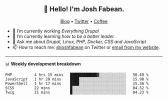 <h2 align="center">👋 Hello! I'm Josh Fabean.</h2>
<p align="center">
  <a href="https://joshfabean.com">Blog</a> •
  <a href="https://twitter.com/fabean">Twitter</a> •
  <a href="https://www.buymeacoffee.com/LSxne6Yr4">Coffee</a>
</p>

- 🔭 I’m currently working *Everything Drupal*
- 🌱 I’m currently learning *how to be a better leader.*
- 💬 Ask me about *Drupal, Linux, PHP, Docker, CSS and JavaScript*
- 📫 How to reach me: [@joshfabean](https://twitter.com/joshfabean) on Twitter or [email from my website](https://joshfabean.com).

-------

📊 **Weekly development breakdown**
<!--START_SECTION:waka-->
```text
PHP          4 hrs 15 mins   ████████████▓░░░░░░░░░░░░   50.49 % 
JavaScript   1 hr 20 mins    ████░░░░░░░░░░░░░░░░░░░░░   15.98 % 
PowerShell   1 hr 17 mins    ████░░░░░░░░░░░░░░░░░░░░░   15.36 % 
SCSS         22 mins         █░░░░░░░░░░░░░░░░░░░░░░░░   04.52 % 
Twig         21 mins         █░░░░░░░░░░░░░░░░░░░░░░░░   04.23 % 
```
<!--END_SECTION:waka-->

<!--
**fabean/fabean** is a ✨ _special_ ✨ repository because its `README.md` (this file) appears on your GitHub profile.

Here are some ideas to get you started:

- 🔭 I’m currently working on ...
- 🌱 I’m currently learning ...
- 👯 I’m looking to collaborate on ...
- 🤔 I’m looking for help with ...
- 💬 Ask me about ...
- 📫 How to reach me: ...
- 😄 Pronouns: ...
- ⚡ Fun fact: ...
-->
